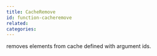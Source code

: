 ```yaml
---
title: CacheRemove
id: function-cacheremove
related:
categories:
---
```


removes elements from cache defined with argument ids.